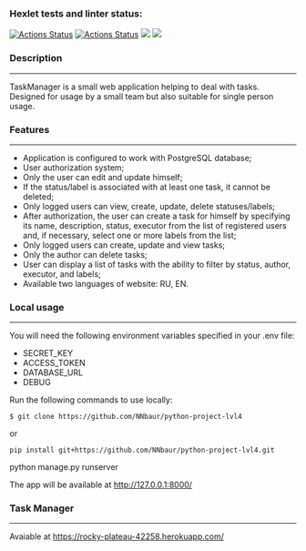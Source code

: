 ### Hexlet tests and linter status:
[![Actions Status](https://github.com/NNbaur/python-project-lvl4/workflows/hexlet-check/badge.svg)](https://github.com/NNbaur/python-project-lvl4/actions) [![Actions Status](https://github.com/NNbaur/python-project-lvl4/actions/workflows/github-action.yml/badge.svg)](https://github.com/NNbaur/python-project-lvl4/actions) <a href="https://codeclimate.com/github/NNbaur/python-project-lvl4/maintainability"><img src="https://api.codeclimate.com/v1/badges/a8670ff28326526a79b5/maintainability" /></a> <a href="https://codeclimate.com/github/NNbaur/python-project-lvl4/test_coverage"><img src="https://api.codeclimate.com/v1/badges/a8670ff28326526a79b5/test_coverage" /></a>

### Description
______
TaskManager is a small web application helping to deal with tasks. Designed for usage by a small team but also suitable for single person usage.

### Features
______

* Application is configured to work with PostgreSQL database;
* User authorization system;
* Only the user can edit and update himself;
* If the status/label is associated with at least one task, it cannot be deleted;
* Only logged users can view, create, update, delete statuses/labels;
* After authorization, the user can create a task for himself by specifying its name, description, status, executor from the list of registered users and, if necessary, select one or more labels from the list; 
* Only logged users can create, update and view tasks;
* Only the author can delete tasks;
* User can display a list of tasks with the ability to filter by status, author, executor, and labels;
* Available two languages of website: RU, EN.


### Local usage
______

You will need the following environment variables specified in your .env file:

* SECRET_KEY
* ACCESS_TOKEN
* DATABASE_URL
* DEBUG

Run the following commands to use locally:

```
$ git clone https://github.com/NNbaur/python-project-lvl4 
```
or

```
pip install git+https://github.com/NNbaur/python-project-lvl4.git
```

python manage.py runserver

The app will be available at http://127.0.0.1:8000/

### Task Manager
______

Avaiable at https://rocky-plateau-42258.herokuapp.com/
